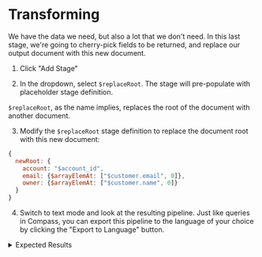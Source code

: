 # Transforming

We have the data we need, but also a lot that we don't need. In this last stage, we're going to cherry-pick fields to be returned, and replace our output document with this new document.

1. Click "Add Stage"

2. In the dropdown, select `$replaceRoot`. The stage will pre-populate with placeholder stage definition.

  `$replaceRoot`, as the name implies, replaces the root of the document with another document.

3. Modify the `$replaceRoot` stage definition to replace the document root with this new document:
  ```js
  {
    newRoot: {
      account: "$account_id",
      email: {$arrayElemAt: ["$customer.email", 0]},
      owner: {$arrayElemAt: ["$customer.name", 0]}
    }
  }
  ```

4. Switch to text mode and look at the resulting pipeline. Just like queries in Compass, you can export this pipeline to the language of your choice by clicking the "Export to Language" button.

  <details>
  <summary>Expected Results</summary>

  ```js
  [
    {
      $match:
        {
          account_id: 376846
        }
    },
    {
      $lookup:
        {
          from: "customers",
          localField: "account_id",
          foreignField: "accounts",
          as: "customer"
        }
    },
    {
      $replaceRoot:
        {
          newRoot: {
            account: "$account_id",
            email: {
              $arrayElemAt: ["$customer.email", 0]
            },
            owner: {
              $arrayElemAt: ["$customer.name", 0]
            }
          }
        }
    }
  ]
  ```
When you are done, proceed to the end of this lab.
